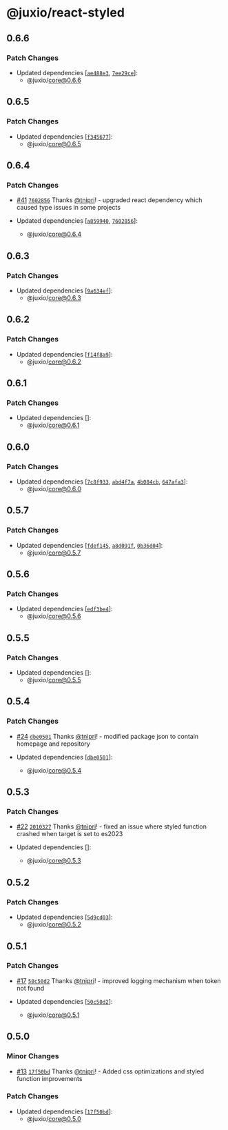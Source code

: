 # @juxio/react-styled

## 0.6.6

### Patch Changes

- Updated dependencies [[`ae488e3`](https://github.com/jux-io/toolkit/commit/ae488e3056855780364419c011829cf9480bfbe3), [`7ee29ce`](https://github.com/jux-io/toolkit/commit/7ee29cef496e2ff629a37d94df9a1c0571a6c737)]:
  - @juxio/core@0.6.6

## 0.6.5

### Patch Changes

- Updated dependencies [[`f345677`](https://github.com/jux-io/toolkit/commit/f345677f37a835e8a08684384fa0e8b65a45881e)]:
  - @juxio/core@0.6.5

## 0.6.4

### Patch Changes

- [#41](https://github.com/jux-io/toolkit/pull/41) [`7602856`](https://github.com/jux-io/toolkit/commit/76028566a0277babd65325579da613971fbb2344) Thanks [@tnipri](https://github.com/tnipri)! - upgraded react dependency which caused type issues in some projects

- Updated dependencies [[`a859940`](https://github.com/jux-io/toolkit/commit/a8599401b00216c3e36d69feb74892a4a2502111), [`7602856`](https://github.com/jux-io/toolkit/commit/76028566a0277babd65325579da613971fbb2344)]:
  - @juxio/core@0.6.4

## 0.6.3

### Patch Changes

- Updated dependencies [[`9a634ef`](https://github.com/jux-io/toolkit/commit/9a634efe1df7d5ccac1d98868e870bb195ff0a15)]:
  - @juxio/core@0.6.3

## 0.6.2

### Patch Changes

- Updated dependencies [[`f14f8a9`](https://github.com/jux-io/toolkit/commit/f14f8a92a03c8811ec91f767b388ae295d300fcb)]:
  - @juxio/core@0.6.2

## 0.6.1

### Patch Changes

- Updated dependencies []:
  - @juxio/core@0.6.1

## 0.6.0

### Patch Changes

- Updated dependencies [[`7c8f933`](https://github.com/jux-io/toolkit/commit/7c8f933b47d2627a1602779ea7cd54396d36a335), [`abd4f7a`](https://github.com/jux-io/toolkit/commit/abd4f7a118d80145b33694077855c4ad51bf842f), [`4b084cb`](https://github.com/jux-io/toolkit/commit/4b084cb90680a918c485813baf1916d12aceaeaf), [`647afa3`](https://github.com/jux-io/toolkit/commit/647afa3f991883c63017d93058507107ac879731)]:
  - @juxio/core@0.6.0

## 0.5.7

### Patch Changes

- Updated dependencies [[`fdef145`](https://github.com/jux-io/toolkit/commit/fdef145d179d23f46f04e26c0858001addc23e2e), [`a8d091f`](https://github.com/jux-io/toolkit/commit/a8d091fd4e6afa826b5ff247f29dc1d5ba744af0), [`0b36d04`](https://github.com/jux-io/toolkit/commit/0b36d04e70e543fc351cf4085963cee492a3d10c)]:
  - @juxio/core@0.5.7

## 0.5.6

### Patch Changes

- Updated dependencies [[`edf3be4`](https://github.com/jux-io/toolkit/commit/edf3be40aa988cd13e6dd6a4582f8298ced9c870)]:
  - @juxio/core@0.5.6

## 0.5.5

### Patch Changes

- Updated dependencies []:
  - @juxio/core@0.5.5

## 0.5.4

### Patch Changes

- [#24](https://github.com/jux-io/toolkit/pull/24) [`dbe0501`](https://github.com/jux-io/toolkit/commit/dbe0501368f45387a0cdad3453f644e5323cb351) Thanks [@tnipri](https://github.com/tnipri)! - modified package json to contain homepage and repository

- Updated dependencies [[`dbe0501`](https://github.com/jux-io/toolkit/commit/dbe0501368f45387a0cdad3453f644e5323cb351)]:
  - @juxio/core@0.5.4

## 0.5.3

### Patch Changes

- [#22](https://github.com/jux-io/toolkit/pull/22) [`2010327`](https://github.com/jux-io/toolkit/commit/2010327fa9789b7ceae162296847f28bc3e81db4) Thanks [@tnipri](https://github.com/tnipri)! - fixed an issue where styled function crashed when target is set to es2023

- Updated dependencies []:
  - @juxio/core@0.5.3

## 0.5.2

### Patch Changes

- Updated dependencies [[`5d9cd03`](https://github.com/jux-io/toolkit/commit/5d9cd03e29f2ed62340541b95ca4e1ed6b1605fb)]:
  - @juxio/core@0.5.2

## 0.5.1

### Patch Changes

- [#17](https://github.com/jux-io/toolkit/pull/17) [`50c50d2`](https://github.com/jux-io/toolkit/commit/50c50d252cbf48884d467eb09fe6c90acd19e4fa) Thanks [@tnipri](https://github.com/tnipri)! - improved logging mechanism when token not found

- Updated dependencies [[`50c50d2`](https://github.com/jux-io/toolkit/commit/50c50d252cbf48884d467eb09fe6c90acd19e4fa)]:
  - @juxio/core@0.5.1

## 0.5.0

### Minor Changes

- [#13](https://github.com/jux-io/toolkit/pull/13) [`17f50bd`](https://github.com/jux-io/toolkit/commit/17f50bd61b769fd6e32bb0b21a7e74ad5edddbe6) Thanks [@tnipri](https://github.com/tnipri)! - Added css optimizations and styled function improvements

### Patch Changes

- Updated dependencies [[`17f50bd`](https://github.com/jux-io/toolkit/commit/17f50bd61b769fd6e32bb0b21a7e74ad5edddbe6)]:
  - @juxio/core@0.5.0
